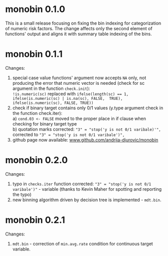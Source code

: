 # monobin 0.1.0
This is a small release focusing on fixing the bin indexing for categorization of numeric risk factors. 
The change affects only the second element of functions' output and aligns it with summary table indexing of the bins. 

# monobin 0.1.1
Changes:<br/>

1. special case value functions' argument now accepts ```NA``` only, not producing the error that numeric vector is needed (check for sc argument in the function ```check.init```):<br/>
   ```!is.numeric(sc)``` replaced with ```ifelse(length(sc) == 1, ifelse(is.numeric(sc) | is.na(sc), FALSE,  TRUE), ifelse(is.numeric(sc), FALSE, TRUE))```
2. check if binary target contains only 0/1 values (y.type argument check in the function check.iter):<br/>
   a) ```cond.03 <- FALSE``` moved to the proper place in if clause when checking for binary target type <br/>
   b) quotation marks corrected:  ``"3" = "stop('y is not 0/1 varibale)'",`` corrected to ```"3" = "stop('y is not 0/1 varibale')",```<br/>
3. github page now available: www.github.com/andrija-djurovic/monobin

# monobin 0.2.0
Changes:<br/>

1. typo in ```checks.iter``` function corrected: ```"3" = "stop('y is not 0/1 varibale')"``` - variable (thanks to Kevin Maher for spotting and reporting the typo)<br/>
2. new binning algorithm driven by decision tree is implemented - ```mdt.bin```.
   
# monobin 0.2.1
Changes:<br/>

1. ```mdt.bin``` - correction of ```min.avg.rate``` condition for continuous target variable.

